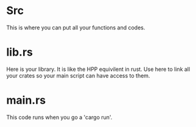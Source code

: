 # Src

This is where you can put all your functions and codes.

# lib.rs
Here is your library. It is like the HPP equivilent in rust. Use here to link all your crates so your main script can have access to them.

# main.rs
This code runs when you go a 'cargo run'.